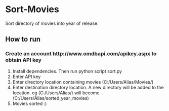 # Sort-Movies
Sort directory of movies into year of release.

## How to run
### Create an account http://www.omdbapi.com/apikey.aspx to obtain API key
1) Install dependencies. Then run python script sort.py
2) Enter API key
3) Enter directory location containing movies (C:/Users/Alias/Movies/)
4) Enter destination directory location. A new directory will be added to the location. eg (C:/Users/Alias/) will become (C:/Users/Alias/sorted_year_movies)
5) Movies sorted :)
